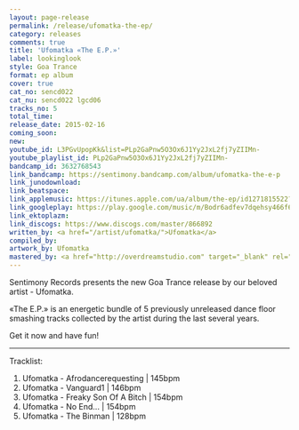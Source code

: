 ```yaml
---
layout: page-release
permalink: /release/ufomatka-the-ep/
category: releases
comments: true
title: 'Ufomatka «The E.P.»'
label: lookinglook
style: Goa Trance
format: ep album
cover: true
cat_no: sencd022
cat_nu: sencd022 lgcd06
tracks_no: 5
total_time: 
release_date: 2015-02-16
coming_soon: 
new: 
youtube_id: L3PGvUpopKk&list=PLp2GaPnw5O3Ox6J1Yy2JxL2fj7yZIIMn-
youtube_playlist_id: PLp2GaPnw5O3Ox6J1Yy2JxL2fj7yZIIMn-
bandcamp_id: 3632768543
link_bandcamp: https://sentimony.bandcamp.com/album/ufomatka-the-e-p
link_junodownload: 
link_beatspace: 
link_applemusic: https://itunes.apple.com/ua/album/the-ep/id1271815522?l=uk
link_googleplay: https://play.google.com/music/m/Bodr6adfev7dqehsy466f6rvj4y?t=Ufomatka_The_EP
link_ektoplazm: 
link_discogs: https://www.discogs.com/master/866892
written_by: <a href="/artist/ufomatka/">Ufomatka</a>
compiled_by: 
artwork_by: Ufomatka
mastered_by: <a href="http://overdreamstudio.com" target="_blank" rel="noopener">Makus @ Overdream Studio</a>
---
```


Sentimony Records presents the new Goa Trance release by our beloved artist - Ufomatka.

«The E.P.» is an energetic bundle of 5 previously unreleased dance floor smashing tracks collected by the artist during the last several years.

Get it now and have fun!

---
Tracklist:

01. Ufomatka - Afrodancerequesting \| 145bpm
02. Ufomatka - Vanguard1 \| 146bpm
03. Ufomatka - Freaky Son Of A Bitch \| 154bpm
04. Ufomatka - No End... \| 154bpm
05. Ufomatka - The Binman \| 128bpm
